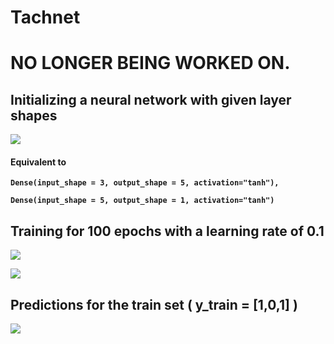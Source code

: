 # Tachnet
# <b>NO LONGER BEING WORKED ON.

## Initializing a neural network with given layer shapes

![](https://i.imgur.com/IhFaKZd.png)

#### Equivalent to 
```
Dense(input_shape = 3, output_shape = 5, activation="tanh"),

Dense(input_shape = 5, output_shape = 1, activation="tanh")
```

## Training for 100 epochs with a learning rate of 0.1

![](https://i.imgur.com/FXGHQJE.png)

![](https://i.imgur.com/5C1VcUl.png)

## Predictions for the train set ( y_train = [1,0,1] )
 
![](https://i.imgur.com/ONozOHN.png)

